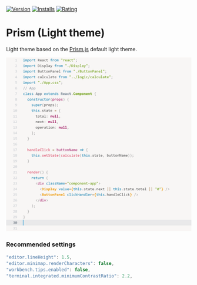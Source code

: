 [![Version](https://img.shields.io/visual-studio-marketplace/v/usernamehw.prism)](https://marketplace.visualstudio.com/items?itemName=usernamehw.prism)
[![Installs](https://img.shields.io/visual-studio-marketplace/i/usernamehw.prism)](https://marketplace.visualstudio.com/items?itemName=usernamehw.prism)
[![Rating](https://img.shields.io/visual-studio-marketplace/r/usernamehw.prism)](https://marketplace.visualstudio.com/items?itemName=usernamehw.prism)

# Prism (Light theme)

Light theme based on the [Prism.js](https://prismjs.com/) default light theme.

![react example](./img/react_example.png)

### Recommended settings

<!-- "editor.scrollbar.verticalScrollbarSize": 18, -->
```js
"editor.lineHeight": 1.5,
"editor.minimap.renderCharacters": false,
"workbench.tips.enabled": false,
"terminal.integrated.minimumContrastRatio": 2.2,
```